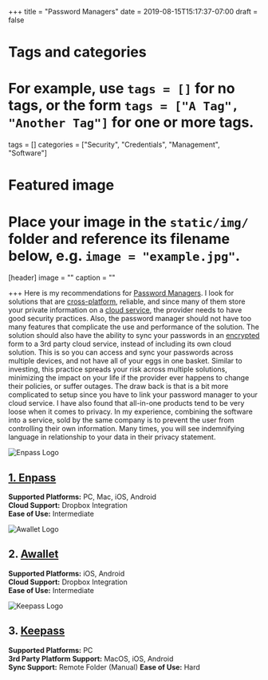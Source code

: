 +++
title = "Password Managers"
date = 2019-08-15T15:17:37-07:00
draft = false

# Tags and categories
# For example, use `tags = []` for no tags, or the form `tags = ["A Tag", "Another Tag"]` for one or more tags.
tags = []
categories = ["Security", "Credentials", "Management", "Software"]

# Featured image
# Place your image in the `static/img/` folder and reference its filename below, e.g. `image = "example.jpg"`.
[header]
image = ""
caption = ""

+++
Here is my recommendations for [Password Managers](/terms/term-password-manager). I look for solutions that are [cross-platform](/terms/term-cross-platform), reliable, and since many of them store your private information on a [cloud service](/terms/term-cloud-service), the provider needs to have good security practices. Also, the password manager should not have too many features that complicate the use and performance of the solution. The solution should also have the ability to sync your passwords in an [encrypted](/terms/term-encryption) form to a 3rd party cloud service, instead of including its own cloud solution. This is so you can access and sync your passwords across multiple devices, and not have all of your eggs in one basket. Similar to investing, this practice spreads your risk across multiple solutions, minimizing the impact on your life if the provider ever happens to change their policies, or suffer outages. The draw back is that is a bit more complicated to setup since you have to link your password manager to your cloud service. I have also found that all-in-one products tend to be very loose when it comes to privacy. In my experience, combining the software into a service, sold by the same company is to prevent the user from controlling their own information. Many times, you will see indemnifying language in relationship to your data in their privacy statement.

![Enpass Logo](/img/recommendations/cs-recommendation-enpass.png)

## [1. Enpass](https://www.enpass.io/)

**Supported Platforms:** PC, Mac, iOS, Android  
**Cloud Support:** Dropbox Integration  
**Ease of Use:** Intermediate  

![Awallet Logo](/img/recommendations/cs-recommendation-awallet.png)

## 2. [Awallet](http://www.awallet.org/)

**Supported Platforms:** iOS, Android  
**Cloud Support:** Dropbox Integration  
**Ease of Use:** Intermediate  

![Keepass Logo](/img/recommendations/cs-recommendation-keepass.png)
## 3. [Keepass](https://keepass.info/)

**Supported Platforms:** PC  
**3rd Party Platform Support:** MacOS, iOS, Android  
**Sync Support:** Remote Folder (Manual)
**Ease of Use:** Hard  
